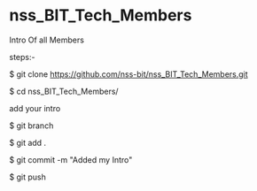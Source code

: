 # nss_BIT_Tech_Members
Intro Of all Members


steps:-

$  git clone https://github.com/nss-bit/nss_BIT_Tech_Members.git

$  cd nss_BIT_Tech_Members/

add your intro

$ git branch

$ git add .

$ git commit -m "Added my Intro"

$ git push

